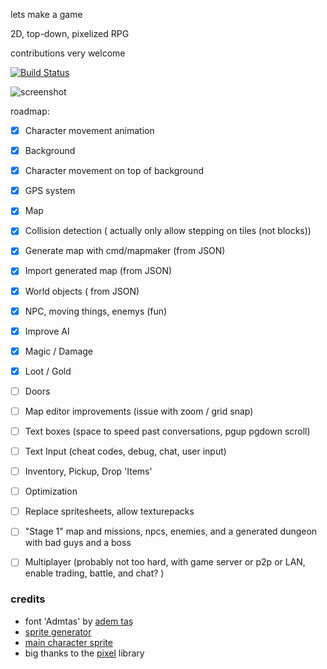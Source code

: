 lets make a game

2D, top-down, pixelized RPG

contributions very welcome 

[![Build Status](https://travis-ci.org/aerth/rpg.svg?branch=master)](https://travis-ci.org/aerth/rpg)

![screenshot](https://raw.githubusercontent.com/aerth/rpg/master/doc/screenshot.png)

roadmap:

  * [x] Character movement animation
  
  * [x] Background
  
  * [x] Character movement on top of background
  
  * [x] GPS system
  
  * [x] Map
 
  * [x] Collision detection ( actually only allow stepping on tiles (not blocks))
 
  * [x] Generate map with cmd/mapmaker  (from JSON)
  
  * [x] Import generated map (from JSON)
  
  * [x] World objects ( from JSON)

  * [x] NPC, moving things, enemys (fun)

  * [x] Improve AI

  * [x] Magic / Damage

  * [x] Loot / Gold

  * [ ] Doors

  * [ ] Map editor improvements (issue with zoom / grid snap)
 
  * [ ] Text boxes (space to speed past conversations, pgup pgdown scroll)
  
  * [ ] Text Input (cheat codes, debug, chat, user input)

  * [ ] Inventory, Pickup, Drop 'Items'

  * [ ] Optimization

  * [ ] Replace spritesheets, allow texturepacks

  * [ ] "Stage 1" map and missions, npcs, enemies, and a generated dungeon with bad guys and a boss

  * [ ] Multiplayer (probably not too hard, with game server or p2p or LAN, enable trading, battle, and chat? )


### credits

  * font 'Admtas' by [adem taş](http://www.dafont.com/profile.php?user=980017)
  * [sprite generator](http://gaurav.munjal.us/Universal-LPC-Spritesheet-Character-Generator/)
  * [main character sprite](http://mmorpgmakerxb.com/p/characters-sprites-generator)
  * big thanks to the [pixel](https://github.com/faiface/pixel) library

